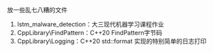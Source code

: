 放一些乱七八糟的文件

1. lstm_malware_detection：大三现代机器学习课程作业
2. CppLibrary\FindPattern：C++20 FindPattern字节码
3. CppLibrary\Logging：C++20 std::format 实现的特别简单的日志打印